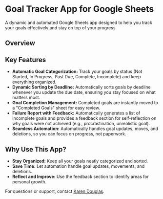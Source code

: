 # Goal Tracker App for Google Sheets

A dynamic and automated Google Sheets app designed to help you track your goals effectively and stay on top of your progress.

## Overview

<!-- [![Demo Screenshot](link-to-your-screenshot.png)](link-to-your-screenshot.png) -->

## Key Features

- **Automatic Goal Categorization:** Track your goals by status (Not Started, In Progress, Past Due, Complete, Incomplete) and keep everything organized.
- **Dynamic Sorting by Deadline:** Automatically sorts goals by deadline whenever you update the due date, ensuring you stay focused on what matters most.
- **Goal Completion Management:** Completed goals are instantly moved to a "Completed Goals" sheet for easy review.
- **Failure Report with Feedback:** Automatically generates a list of incomplete goals and provides a feedback section for self-reflection on why goals were not achieved (e.g., procrastination, unrealistic goal).
- **Seamless Automation:** Automatically handles goal updates, moves, and deletions, so you can focus on progress, not paperwork.

## Why Use This App?

- **Stay Organized:** Keep all your goals neatly categorized and sorted.
- **Save Time:** Let automation handle goal updates, movements, and deletions.
- **Reflect and Improve:** Use the feedback section to identify areas for personal growth.

<!-- ## See It in Action

![Goal Tracker App Demo](link-to-your-demo-screenshot-or-gif) -->

<!-- ## How to Get Started

To get the full version of this app with a detailed setup guide and support, [click here](your-purchase-link) to purchase.

## Pricing and Access

- **Price:** $XX (One-time fee)
- **What You Get:**
  - Access to the Google Sheets template
  - A detailed step-by-step setup guide
  - Lifetime updates and support -->

For questions or support, contact [Karen Douglas](mailto:karendouglassd@gmail.com).

